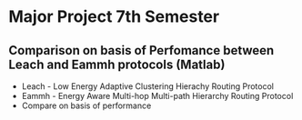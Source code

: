 # Major Project 7th Semester

## Comparison on basis of Perfomance between Leach and Eammh protocols (Matlab)
  
 * Leach - Low Energy Adaptive Clustering Hierachy Routing Protocol
 * Eammh - Energy Aware Multi-hop Multi-path Hierarchy Routing Protocol
 * Compare on basis of performance
